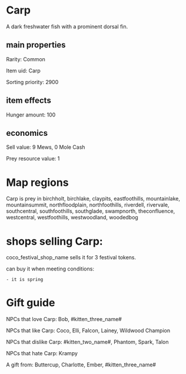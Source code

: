 # Carp

A dark freshwater fish with a prominent dorsal fin.

## main properties

Rarity: Common

Item uid: Carp

Sorting priority: 2900

## item effects

Hunger amount: 100

## economics

Sell value: 9 Mews, 0 Mole Cash

Prey resource value: 1

# Map regions

Carp is prey in birchholt, birchlake, claypits, eastfoothills, mountainlake, mountainsummit, northfloodplain, northfoothills, riverdell, rivervale, southcentral, southfoothills, southglade, swampnorth, theconfluence, westcentral, westfoothills, westwoodland, woodedbog

# shops selling Carp:

coco_festival_shop_name sells it for 3 festival tokens.

  can buy it when meeting conditions: 

    - it is spring

# Gift guide

NPCs that love Carp: Bob, #kitten_three_name#

NPCs that like Carp: Coco, Elli, Falcon, Lainey, Wildwood Champion

NPCs that dislike Carp: #kitten_two_name#, Phantom, Spark, Talon

NPCs that hate Carp: Krampy

A gift from: Buttercup, Charlotte, Ember, #kitten_three_name#